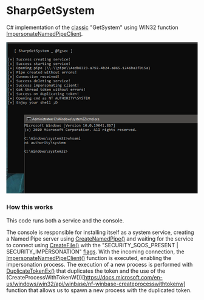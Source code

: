# SharpGetSystem

C# implementation of the [classic](https://www.offensive-security.com/metasploit-unleashed/privilege-escalation/) "GetSystem" using WIN32 function [ImpersonateNamedPipeClient](https://docs.microsoft.com/en-us/windows/win32/api/namedpipeapi/nf-namedpipeapi-impersonatenamedpipeclient).

![example](example.PNG)

### How this works

This code runs both a service and the console.

The console is responsible for installing itself as a system service, creating a Named Pipe server using [CreateNamedPipe()](https://docs.microsoft.com/en-us/windows/win32/api/winbase/nf-winbase-createnamedpipea) and waiting for the service to connect using [CreateFile()](https://docs.microsoft.com/en-us/windows/win32/api/fileapi/nf-fileapi-createfilea) with the "SECURITY_SQOS_PRESENT | SECURITY_IMPERSONATION" [flags](https://docs.microsoft.com/en-us/windows/win32/ipc/impersonating-a-named-pipe-client). With the incoming connection, the [ImpersonateNamedPipeClient()](https://docs.microsoft.com/en-us/windows/win32/api/namedpipeapi/nf-namedpipeapi-impersonatenamedpipeclient) function is executed, enabling the impersonation process. The execution of a new process is performed with [DuplicateTokenEx()](https://docs.microsoft.com/en-us/windows/win32/api/securitybaseapi/nf-securitybaseapi-duplicatetokenex) that duplicates the token and the use of the (CreateProcessWithTokenW())[https://docs.microsoft.com/en-us/windows/win32/api/winbase/nf-winbase-createprocesswithtokenw] function that allows us to spawn a new process with the duplicated token.
